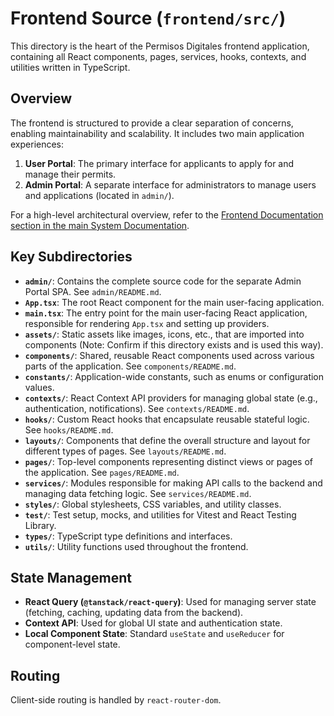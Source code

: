 # Frontend Source (`frontend/src/`)

This directory is the heart of the Permisos Digitales frontend application, containing all React components, pages, services, hooks, contexts, and utilities written in TypeScript.

## Overview

The frontend is structured to provide a clear separation of concerns, enabling maintainability and scalability. It includes two main application experiences:
1.  **User Portal**: The primary interface for applicants to apply for and manage their permits.
2.  **Admin Portal**: A separate interface for administrators to manage users and applications (located in `admin/`).

For a high-level architectural overview, refer to the [Frontend Documentation section in the main System Documentation](../../docs/PROJECT_DOCUMENTATION.md#4-frontend-documentation).

## Key Subdirectories

*   **`admin/`**: Contains the complete source code for the separate Admin Portal SPA. See `admin/README.md`.
*   **`App.tsx`**: The root React component for the main user-facing application.
*   **`main.tsx`**: The entry point for the main user-facing React application, responsible for rendering `App.tsx` and setting up providers.
*   **`assets/`**: Static assets like images, icons, etc., that are imported into components (Note: Confirm if this directory exists and is used this way).
*   **`components/`**: Shared, reusable React components used across various parts of the application. See `components/README.md`.
*   **`constants/`**: Application-wide constants, such as enums or configuration values.
*   **`contexts/`**: React Context API providers for managing global state (e.g., authentication, notifications). See `contexts/README.md`.
*   **`hooks/`**: Custom React hooks that encapsulate reusable stateful logic. See `hooks/README.md`.
*   **`layouts/`**: Components that define the overall structure and layout for different types of pages. See `layouts/README.md`.
*   **`pages/`**: Top-level components representing distinct views or pages of the application. See `pages/README.md`.
*   **`services/`**: Modules responsible for making API calls to the backend and managing data fetching logic. See `services/README.md`.
*   **`styles/`**: Global stylesheets, CSS variables, and utility classes.
*   **`test/`**: Test setup, mocks, and utilities for Vitest and React Testing Library.
*   **`types/`**: TypeScript type definitions and interfaces.
*   **`utils/`**: Utility functions used throughout the frontend.

## State Management

*   **React Query (`@tanstack/react-query`)**: Used for managing server state (fetching, caching, updating data from the backend).
*   **Context API**: Used for global UI state and authentication state.
*   **Local Component State**: Standard `useState` and `useReducer` for component-level state.

## Routing
Client-side routing is handled by `react-router-dom`.
